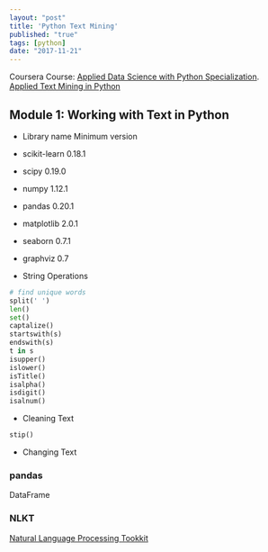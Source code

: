 ```yaml
---
layout: "post"
title: 'Python Text Mining'
published: "true"
tags: [python]
date: "2017-11-21"
---
```


Coursera Course: [Applied Data Science with Python Specialization](https://www.coursera.org/specializations/data-science-python).  
[Applied Text Mining in Python](https://www.coursera.org/learn/python-text-mining/home/welcome)

## Module 1: Working with Text in Python

- Library name Minimum version

- scikit-learn 0.18.1

- scipy 0.19.0

- numpy 1.12.1

- pandas 0.20.1

- matplotlib 2.0.1

- seaborn 0.7.1

- graphviz 0.7

- String Operations

```python
# find unique words
split(' ')
len()
set()
captalize()
startswith(s)
endswith(s)
t in s
isupper()
islower()
isTitle()
isalpha()
isdigit()
isalnum()
```

- Cleaning Text

```python
stip()
```

- Changing Text

### pandas

DataFrame

###

### NLKT

[Natural Language Processing Tookkit](http://www.nltk.org/book/)